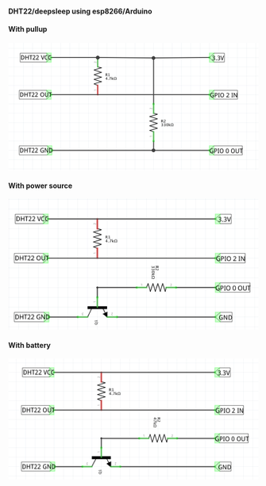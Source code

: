 #### DHT22/deepsleep using esp8266/Arduino ####

#### With pullup ####
![0](./pics/dht22-with-pullup.png)


#### With power source ####
![1](./pics/dht22-with-tr.png)


#### With battery ####
![2](./pics/dht22-with-tr2.png)